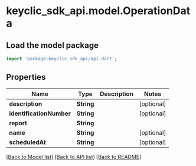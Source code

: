 # keyclic_sdk_api.model.OperationData

## Load the model package
```dart
import 'package:keyclic_sdk_api/api.dart';
```

## Properties
Name | Type | Description | Notes
------------ | ------------- | ------------- | -------------
**description** | **String** |  | [optional] 
**identificationNumber** | **String** |  | [optional] 
**report** | **String** |  | 
**name** | **String** |  | [optional] 
**scheduledAt** | **String** |  | [optional] 

[[Back to Model list]](../README.md#documentation-for-models) [[Back to API list]](../README.md#documentation-for-api-endpoints) [[Back to README]](../README.md)


